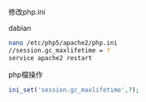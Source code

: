 
修改php.ini

dabian

```sh
nano /etc/php5/apache2/php.ini
//session.gc_maxlifetime = ?
service apache2 restart
```

php檔操作

```php
ini_set('session.gc_maxlifetime',?);
```
